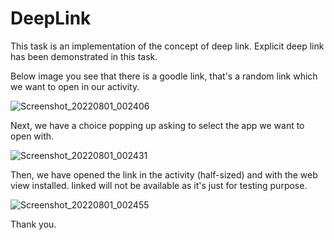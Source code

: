 # DeepLink

This task is an implementation of the concept of deep link. Explicit deep link has been demonstrated in this task.

Below image you see that there is a goodle link, that's a random link which we want to open in our activity.

![Screenshot_20220801_002406](https://user-images.githubusercontent.com/64185557/182042016-4e28590c-9fc2-430e-9460-3543503feba6.png)

Next, we have a choice popping up asking to select the app we want to open with.

![Screenshot_20220801_002431](https://user-images.githubusercontent.com/64185557/182042048-f47316e4-f234-40a4-aea4-25d1d6a65d26.png)

Then, we have opened the link in the activity (half-sized) and with the web view installed.
linked will not be available as it's just for testing purpose.

![Screenshot_20220801_002455](https://user-images.githubusercontent.com/64185557/182042097-6090b4cb-4e82-4a50-8ec7-46388709e540.png)

Thank you.
